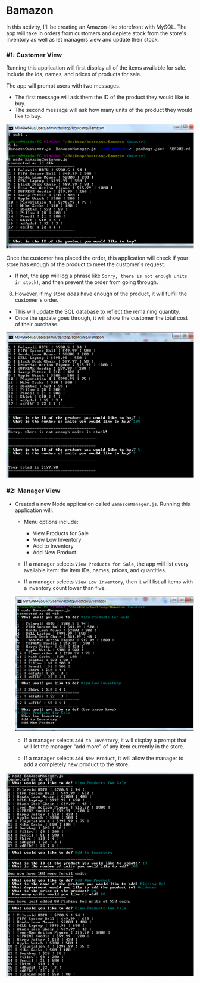 # Bamazon
In this activity, I'll be creating an Amazon-like storefront with MySQL. The app will take in orders from customers and deplete stock from the store's inventory as well as let managers view and update their stock.

### #1: Customer View
Running this application will first display all of the items available for sale. Include the ids, names, and prices of products for sale.

The app will prompt users with two messages.
  * The first message will ask them the ID of the product they would like to buy.
  * The second message will ask how many units of the product they would like to buy.

![Image of table and prompt](/images/displayProducts1.png)

Once the customer has placed the order, this application will check if your store has enough of the product to meet the customer's request.
  * If not, the app will log a phrase like `Sorry, there is not enough units in stock!`, and then prevent the order from going through.

8. However, if my store *does* have enough of the product, it will fulfill the customer's order.
  * This will update the SQL database to reflect the remaining quantity.
  * Once the update goes through, it will show the customer the total cost of their purchase.

  ![Image of not enough and total](/images/total2.png)

### #2: Manager View

* Created a new Node application called `BamazonManager.js`. Running this application will:

  * Menu options include:
    * View Products for Sale
    * View Low Inventory
    * Add to Inventory
    * Add New Product

  * If a manager selects `View Products for Sale`, the app will list every available item: the item IDs, names, prices, and quantities.

  * If a manager selects `View Low Inventory`, then it will list all items with a inventory count lower than five.

  ![Image of low inventory](/images/lowInventory3.png)


  * If a manager selects `Add to Inventory`, it will display a prompt that will let the manager "add more" of any item currently in the store.

  * If a manager selects `Add New Product`, it will allow the manager to add a completely new product to the store.

![Image of add product](/images/addProduct4.png)